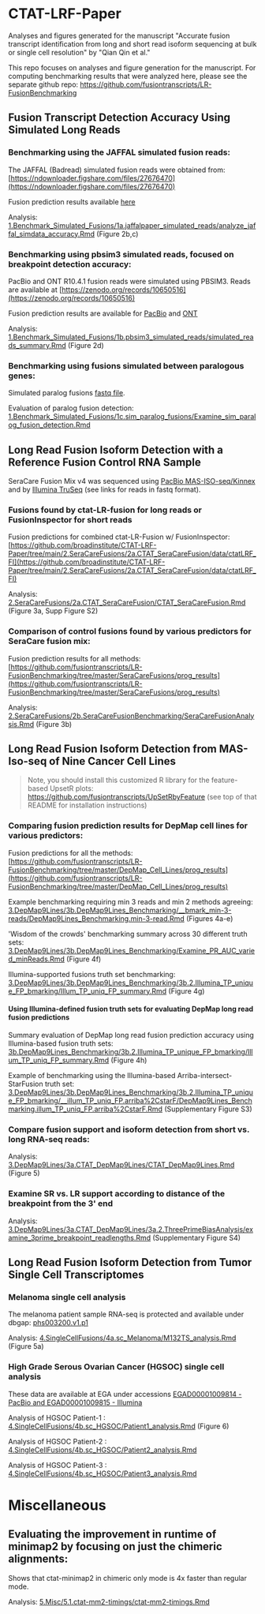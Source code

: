 # CTAT-LRF-Paper

Analyses and figures generated for the manuscript "Accurate fusion transcript identification from long and short read isoform sequencing at bulk or single cell resolution" by "Qian Qin et al."

This repo focuses on analyses and figure generation for the manuscript.  For computing benchmarking results that were analyzed here, please see the separate github repo: https://github.com/fusiontranscripts/LR-FusionBenchmarking
    

## Fusion Transcript Detection Accuracy Using Simulated Long Reads

### Benchmarking using the JAFFAL simulated fusion reads: 

The JAFFAL (Badread) simulated fusion reads were obtained from: [https://ndownloader.figshare.com/files/27676470](https://ndownloader.figshare.com/files/27676470)

Fusion prediction results available [here](https://github.com/fusiontranscripts/LR-FusionBenchmarking/tree/master/simulated_data/sim_jaffal/prog_results)
        
Analysis: [1.Benchmark_Simulated_Fusions/1a.jaffalpaper_simulated_reads/analyze_jaffal_simdata_accuracy.Rmd](1.Benchmark_Simulated_Fusions/1a.jaffalpaper_simulated_reads/analyze_jaffal_simdata_accuracy.md) (Figure 2b,c)


### Benchmarking using pbsim3 simulated reads, focused on breakpoint detection accuracy:

PacBio and ONT R10.4.1 fusion reads were simulated using PBSIM3. Reads are available at [https://zenodo.org/records/10650516](https://zenodo.org/records/10650516)

Fusion prediction results are available for [PacBio](https://github.com/fusiontranscripts/LR-FusionBenchmarking/tree/master/simulated_data/pbio_pbsim3_part5/prog_results) and [ONT](https://github.com/fusiontranscripts/LR-FusionBenchmarking/tree/master/simulated_data/ONT_pbsim3_part5/prog_results)
        
Analysis: [1.Benchmark_Simulated_Fusions/1b.pbsim3_simulated_reads/simulated_reads_summary.Rmd](1.Benchmark_Simulated_Fusions/1b.pbsim3_simulated_reads/simulated_reads_summary.md) (Figure 2d)


### Benchmarking using fusions simulated between paralogous genes:

Simulated paralog fusions [fastq file](https://github.com/fusiontranscripts/LR-FusionBenchmarking/blob/master/simulated_data/paralog_fusion_sim/data/parafusions.fastq.gz).

Evaluation of paralog fusion detection: [1.Benchmark_Simulated_Fusions/1c.sim_paralog_fusions/Examine_sim_paralog_fusion_detection.Rmd](1.Benchmark_Simulated_Fusions/1c.sim_paralog_fusions/Examine_sim_paralog_fusion_detection.md)

    
## Long Read Fusion Isoform Detection with a Reference Fusion Control RNA Sample

SeraCare Fusion Mix v4 was sequenced using [PacBio MAS-ISO-seq/Kinnex](https://data.broadinstitute.org/Trinity/CTAT-LR-Fusion_PAPER/SeraCareFusionMixV4/SeraCareFusionV4-MAS-ISO-seq/) and by [Illumina TruSeq](https://data.broadinstitute.org/Trinity/CTAT-LR-Fusion_PAPER/SeraCareFusionMixV4/SeraCareFusionV4-TruSeq/) (see links for reads in fastq format). 
    
### Fusions found by ctat-LR-fusion for long reads or FusionInspector for short reads

Fusion predictions for combined ctat-LR-Fusion w/ FusionInspector: [https://github.com/broadinstitute/CTAT-LRF-Paper/tree/main/2.SeraCareFusions/2a.CTAT_SeraCareFusion/data/ctatLRF_FI](https://github.com/broadinstitute/CTAT-LRF-Paper/tree/main/2.SeraCareFusions/2a.CTAT_SeraCareFusion/data/ctatLRF_FI)

Analysis: [2.SeraCareFusions/2a.CTAT_SeraCareFusion/CTAT_SeraCareFusion.Rmd](2.SeraCareFusions/2a.CTAT_SeraCareFusion/CTAT_SeraCareFusion.md) (Figure 3a, Supp Figure S2)

### Comparison of control fusions found by various predictors for SeraCare fusion mix:

Fusion prediction results for all methods: [https://github.com/fusiontranscripts/LR-FusionBenchmarking/tree/master/SeraCareFusions/prog_results](https://github.com/fusiontranscripts/LR-FusionBenchmarking/tree/master/SeraCareFusions/prog_results) 
    
Analysis: [2.SeraCareFusions/2b.SeraCareFusionBenchmarking/SeraCareFusionAnalysis.Rmd](2.SeraCareFusions/2b.SeraCareFusionBenchmarking/SeraCareFusionAnalysis.md) (Figure 3b)

    
## Long Read Fusion Isoform Detection from MAS-Iso-seq of Nine Cancer Cell Lines

>Note, you should install this customized R library for the feature-based UpsetR plots: https://github.com/fusiontranscripts/UpSetRbyFeature (see top of that README for installation instructions)
    
### Comparing fusion prediction results for DepMap cell lines for various predictors:

Fusion predictions for all the methods: [https://github.com/fusiontranscripts/LR-FusionBenchmarking/tree/master/DepMap_Cell_Lines/prog_results](https://github.com/fusiontranscripts/LR-FusionBenchmarking/tree/master/DepMap_Cell_Lines/prog_results)

Example benchmarking requiring min 3 reads and min 2 methods agreeing: [3.DepMap9Lines/3b.DepMap9Lines_Benchmarking/__bmark_min-3-reads/DepMap9Lines_Benchmarking.min-3-read.Rmd](3.DepMap9Lines/3b.DepMap9Lines_Benchmarking/__bmark_min-3-reads/DepMap9Lines_Benchmarking.min-3-read.md) (Figures 4a-e)

'Wisdom of the crowds' benchmarking summary across 30 different truth sets: [3.DepMap9Lines/3b.DepMap9Lines_Benchmarking/Examine_PR_AUC_varied_minReads.Rmd](3.DepMap9Lines/3b.DepMap9Lines_Benchmarking/Examine_PR_AUC_varied_minReads.md) (Figure 4f)

Illumina-supported fusions truth set benchmarking: [3.DepMap9Lines/3b.DepMap9Lines_Benchmarking/3b.2.Illumina_TP_unique_FP_bmarking/Illum_TP_uniq_FP_summary.Rmd](3.DepMap9Lines/3b.DepMap9Lines_Benchmarking/3b.2.Illumina_TP_unique_FP_bmarking/Illum_TP_uniq_FP_summary.md) (Figure 4g)

#### Using Illumina-defined fusion truth sets for evaluating DepMap long read fusion predictions
    
Summary evaluation of DepMap long read fusion prediction accuracy using Illumina-based fusion truth sets: [3b.DepMap9Lines_Benchmarking/3b.2.Illumina_TP_unique_FP_bmarking/Illum_TP_uniq_FP_summary.Rmd](3b.DepMap9Lines_Benchmarking/3b.2.Illumina_TP_unique_FP_bmarking/Illum_TP_uniq_FP_summary.md) (Figure 4h)

Example of benchmarking using the Illumina-based Arriba-intersect-StarFusion truth set: [3.DepMap9Lines/3b.DepMap9Lines_Benchmarking/3b.2.Illumina_TP_unique_FP_bmarking/__illum_TP_uniq_FP.arriba%2CstarF/DepMap9Lines_Benchmarking.illum_TP_uniq_FP.arriba%2CstarF.Rmd](3.DepMap9Lines/3b.DepMap9Lines_Benchmarking/3b.2.Illumina_TP_unique_FP_bmarking/__illum_TP_uniq_FP.arriba%2CstarF/DepMap9Lines_Benchmarking.illum_TP_uniq_FP.arriba%2CstarF.md) (Supplementary Figure S3)


### Compare fusion support and isoform detection from short vs. long RNA-seq reads:
    
Analysis: [3.DepMap9Lines/3a.CTAT_DepMap9Lines/CTAT_DepMap9Lines.Rmd](3.DepMap9Lines/3a.CTAT_DepMap9Lines/CTAT_DepMap9Lines.md) (Figure 5)

### Examine SR vs. LR support according to distance of the breakpoint from the 3' end

Analysis: [3.DepMap9Lines/3a.CTAT_DepMap9Lines/3a.2.ThreePrimeBiasAnalysis/examine_3prime_breakpoint_readlengths.Rmd](3.DepMap9Lines/3a.CTAT_DepMap9Lines/3a.2.ThreePrimeBiasAnalysis/examine_3prime_breakpoint_readlengths.md) (Supplementary Figure S4)


## Long Read Fusion Isoform Detection from Tumor Single Cell Transcriptomes

### Melanoma single cell analysis

The melanoma patient sample RNA-seq is protected and available under dbgap: [phs003200.v1.p1](https://www.ncbi.nlm.nih.gov/gap/advanced_search/?TERM=phs003200.v1.p1)
    
Analysis: [4.SingleCellFusions/4a.sc_Melanoma/M132TS_analysis.Rmd](4.SingleCellFusions/4a.sc_Melanoma/M132TS_analysis.md) (Figure 5a)

### High Grade Serous Ovarian Cancer (HGSOC) single cell analysis

These data are available at EGA under accessions [EGAD00001009814 - PacBio and EGAD00001009815 - Illumina](https://ega-archive.org/studies/EGAS00001006807)  
    
Analysis of HGSOC Patient-1 :  [4.SingleCellFusions/4b.sc_HGSOC/Patient1_analysis.Rmd](4.SingleCellFusions/4b.sc_HGSOC/Patient1_analysis.md) (Figure 6)

Analysis of HGSOC Patient-2 : [4.SingleCellFusions/4b.sc_HGSOC/Patient2_analysis.Rmd](4.SingleCellFusions/4b.sc_HGSOC/Patient2_analysis.md)

Analysis of HGSOC Patient-3 : [4.SingleCellFusions/4b.sc_HGSOC/Patient3_analysis.Rmd](4.SingleCellFusions/4b.sc_HGSOC/Patient3_analysis.md)


# Miscellaneous

## Evaluating the improvement in runtime of minimap2 by focusing on just the chimeric alignments:

Shows that ctat-minimap2 in chimeric only mode is 4x faster than regular mode.
    
Analysis: [5.Misc/5.1.ctat-mm2-timings/ctat-mm2-timings.Rmd](5.Misc/5.1.ctat-mm2-timings/ctat-mm2-timings.md)


